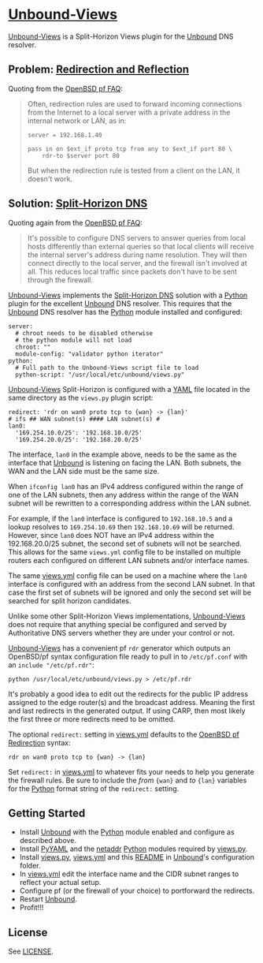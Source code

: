 # [Unbound-Views][]

[Unbound-Views][] is a Split-Horizon Views plugin for the [Unbound][]
DNS resolver.

## Problem: [Redirection and Reflection][Reflection]

Quoting from the [OpenBSD pf FAQ][Reflection]:

> Often, redirection rules are used to forward incoming connections from
> the Internet to a local server with a private address in the internal
> network or LAN, as in:
>
>     server = 192.168.1.40
>
>     pass in on $ext_if proto tcp from any to $ext_if port 80 \
>         rdr-to $server port 80 
>
> But when the redirection rule is tested from a client on the LAN, it
> doesn't work.

## Solution: [Split-Horizon DNS][]

Quoting again from the [OpenBSD pf FAQ][Split-Horizon DNS]:

> It's possible to configure DNS servers to answer queries from local hosts
> differently than external queries so that local clients will receive the
> internal server's address during name resolution. They will then connect
> directly to the local server, and the firewall isn't involved at all.
> This reduces local traffic since packets don't have to be sent through
> the firewall.

[Unbound-Views][] implements the [Split-Horizon DNS][] solution with a
[Python][] plugin for the excellent [Unbound][] DNS resolver. This requires
that the [Unbound][] DNS resolver has the [Python][] module installed and
configured:

	server:
	  # chroot needs to be disabled otherwise
	  # the python module will not load
	  chroot: ""
	  module-config: "validator python iterator"
	python:
	  # Full path to the Unbound-Views script file to load
	  python-script: "/usr/local/etc/unbound/views.py"

[Unbound-Views][] Split-Horizon is configured with a [YAML][] file located
in the same directory as the `views.py` plugin script:

	redirect: 'rdr on wan0 proto tcp to {wan} -> {lan}'
	# ifs ## WAN subnet(s) #### LAN subnet(s) #
	lan0:
	  '169.254.10.0/25': '192.168.10.0/25'
	  '169.254.20.0/25': '192.168.20.0/25'

The interface, `lan0` in the example above, needs to be the same as the
interface that [Unbound][] is listening on facing the LAN. Both subnets,
the WAN and the LAN side must be the same size.

When `ifconfig lan0` has an IPv4 address configured within the range of
one of the LAN subnets, then any address within the range of the WAN
subnet will be rewritten to a corresponding address within the LAN subnet.

For example, if the `lan0` interface is configured to `192.168.10.5` and a
lookup resolves to `169.254.10.69` then `192.168.10.69` will be returned.
However, since `lan0` does NOT have an IPv4 address within the
192.168.20.0/25 subnet, the second set of subnets will not be searched.
This allows for the same `views.yml` config file to be installed on
multiple routers each configured on different LAN subnets and/or interface
names.

The same [views.yml][] config file can be used on a machine where the
`lan0` interface is configured with an address from the second LAN subnet.
In that case the first set of subnets will be ignored and only the second
set will be searched for split horizon candidates.

Unlike some other Split-Horizon Views implementations, [Unbound-Views][]
does not require that anything special be configured and served by
Authoritative DNS servers whether they are under your control or not.

[Unbound-Views][] has a convenient pf `rdr` generator which outputs an
OpenBSD/pf syntax configuration file ready to pull in to `/etc/pf.conf`
with an `include "/etc/pf.rdr"`:

	python /usr/local/etc/unbound/views.py > /etc/pf.rdr

It's probably a good idea to edit out the redirects for the public IP
address assigned to the edge router(s) and the broadcast address.  Meaning
the first and last redirects in the generated output.  If using CARP, then
most likely the first three or more redirects need to be omitted.

The optional `redirect:` setting in [views.yml][] defaults to the
[OpenBSD pf Redirection][Redirection] syntax:

	rdr on wan0 proto tcp to {wan} -> {lan}

Set `redirect:` in [views.yml][] to whatever fits your needs to help you
generate the firewall rules.  Be sure to include the _from_ `{wan}` and
_to_ `{lan}` variables for the [Python][] format string of the `redirect:`
setting.

## Getting Started

* Install [Unbound][] with the [Python][] module enabled and configure as
  described above.
* Install [PyYAML][] and the [netaddr][] [Python][] modules required by
  [views.py][].
* Install [views.py][], [views.yml][] and this [README][] in [Unbound][]'s
  configuration folder.
* In [views.yml][] edit the interface name and the CIDR subnet ranges to
  reflect your actual setup.
* Configure pf (or the firewall of your choice) to portforward the redirects.
* Restart [Unbound][].
* Profit!!!

## License

See [LICENSE](https://GitHub.com/yds/unbound-views/blob/master/LICENSE.md "BSD3CLAUSE").

[Redirection]:http://www.OpenBSD.org/faq/pf/rdr.html "PF: Redirection (Port Forwarding)"
[Reflection]:http://www.OpenBSD.org/faq/pf/rdr.html#reflect "Redirection and Reflection"
[Split-Horizon DNS]:http://www.OpenBSD.org/faq/pf/rdr.html#splitdns "Split-Horizon DNS"
[Unbound]:http://Unbound.net/ "Unbound is a validating, recursive, and caching DNS resolver"
[Python]:https://www.Python.org/ "Python is a great object-oriented, interpreted, and interactive programming language"
[netaddr]:https://PyPi.Python.org/pypi/netaddr "Pythonic manipulation of IPv4, IPv6, CIDR, EUI and MAC network addresses"
[PyYAML]:http://www.PyYAML.org/ "YAML Ain't Markup Language"
[YAML]:http://www.YAML.org/ "YAML Ain't Markup Language"
[README]:https://GitHub.com/yds/unbound-views/blob/master/README.md
[views.py]:https://GitHub.com/yds/unbound-views/blob/master/views.py
[views.yml]:https://GitHub.com/yds/unbound-views/blob/master/views.yml
[Unbound-Views]:https://GitHub.com/yds/unbound-views/ "Split-Horizon Views plugin for the Unbound DNS resolver"
